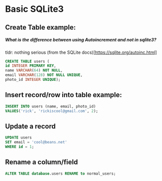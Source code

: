 # Basic SQLite3

## Create Table example:
##### What is the difference between using Autoincrement and not in sqlite3?
tldr: nothing serious
(from the SQLite docs)[https://sqlite.org/autoinc.html]

```sql
CREATE TABLE users ( 
id INTEGER PRIMARY KEY,
name VARCHAR(64) NOT NULL,
email VARCHAR(128) NOT NULL UNIQUE,
photo_id INTEGER UNIQUE);
```

## Insert record/row into table example:
```sql
INSERT INTO users (name, email, photo_id)
VALUES('rick', 'rickiscool@gmail.com', 2);
```

## Update a record
``` sql
UPDATE users
SET email = 'cool@beans.net'
WHERE id = 1;
```

## Rename a column/field
```sql
ALTER TABLE database.users RENAME to normal_users;
```

